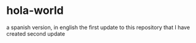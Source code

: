 # hola-world
a spanish version, in english
 the first update to this repository that I have created
second update
